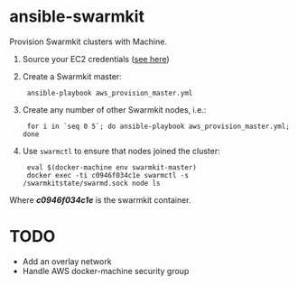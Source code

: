 # ansible-swarmkit

Provision Swarmkit clusters with Machine.

1. Source your EC2 credentials (<a href="https://github.com/docker/machine/blob/master/docs/drivers/aws.md">see here</a>)

2. Create a Swarmkit master:

        ansible-playbook aws_provision_master.yml

3. Create any number of other Swarmkit nodes, i.e.:

        for i in `seq 0 5`; do ansible-playbook aws_provision_master.yml; done

4. Use `swarmctl` to ensure that nodes joined the cluster:

        eval $(docker-machine env swarmkit-master)
        docker exec -ti c0946f034c1e swarmctl -s /swarmkitstate/swarmd.sock node ls

Where ***c0946f034c1e*** is the swarmkit container.


TODO
====

* Add an overlay network
* Handle AWS docker-machine security group
